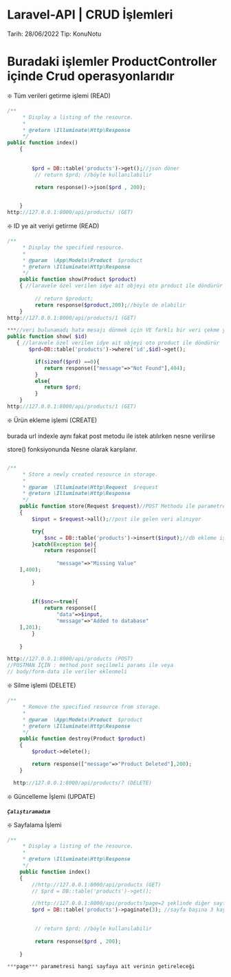# Laravel-API | CRUD İşlemleri

Tarih: 28/06/2022
Tip: KonuNotu

# Buradaki  işlemler ProductController içinde Crud operasyonlarıdır

<aside>
❇️ Tüm verileri getirme işlemi (READ)

</aside>

```php
/**
     * Display a listing of the resource.
     *
     * @return \Illuminate\Http\Response
     */
public function index()
    {
        
        
        $prd = DB::table('products')->get();//json döner 
         // return $prd; //böyle kullanılabilir

         return response()->json($prd , 200);
     

    }
http://127.0.0.1:8000/api/products/ (GET)
```

<aside>
❇️ ID ye ait veriyi getirme (READ)

</aside>

```php
/**
     * Display the specified resource.
     *
     * @param  \App\Models\Product  $product
     * @return \Illuminate\Http\Response
     */
    public function show(Product $product)
    { //laravele özel verilen idye ait objeyi oto product ile döndürür
    
         // return $product;
         return response($product,200);//böyle de olabilir
    }
http://127.0.0.1:8000/api/products/1 (GET)
```

```php
***//veri bulunamadı hata mesajı dönmek için VE farklı bir veri çekme yolu***
public function show( $id)
   { //laravele özel verilen idye ait objeyi oto product ile döndürür
       $prd=DB::table('products')->where('id',$id)->get();

         if(sizeof($prd) ==0){
            return response(["message"=>"Not Found"],404);
         }
         else{
            return $prd;
         }
    }
http://127.0.0.1:8000/api/products/1 (GET)
```

<aside>
❇️ Ürün ekleme işlemi  (CREATE)

</aside>

burada url indexle aynı fakat post metodu ile istek atılırken nesne verilirse 

store() fonksiyonunda Nesne olarak karşılanır.

```php

/**
     * Store a newly created resource in storage.
     *
     * @param  \Illuminate\Http\Request  $request
     * @return \Illuminate\Http\Response
     */
    public function store(Request $request)//POST Methodu ile parametre gönderiminde
    {
        $input = $request->all();//post ile gelen veri alınıyor

        try{
            $snc = DB::table('products')->insert($input);//db ekleme işlemi
        }catch(Exception $e){
            return response([
               
                "message"=>"Missing Value"
    ],400);
        
        }
        
        
        if($snc==true){
            return response([
                "data"=>$input,
                "message"=>"Added to database"
    ],201);
        }
        
    }

http://127.0.0.1:8000/api/products (POST)
//POSTMAN İÇİN : method post seçilmeli params ile veya
// body/form-data ile veriler eklenmeli 
```

<aside>
❇️ Silme işlemi  (DELETE)

</aside>

```php
/**
     * Remove the specified resource from storage.
     *
     * @param  \App\Models\Product  $product
     * @return \Illuminate\Http\Response
     */
    public function destroy(Product $product)
    {
        $product->delete();

        return response(["message"=>"Product Deleted"],200);
    }

  http://127.0.0.1:8000/api/products/7 (DELETE)
```

<aside>
❇️ Güncelleme İşlemi  (UPDATE)

</aside>

***`Çalıştıramadım`***

<aside>
❇️ Sayfalama İşlemi

</aside>

```php
/**
     * Display a listing of the resource.
     *
     * @return \Illuminate\Http\Response
     */
    public function index()
    {
        //http://127.0.0.1:8000/api/products (GET)
        // $prd = DB::table('products')->get();

        //http://127.0.0.1:8000/api/products?page=2 şeklinde diğer sayfa verilerini döner
        $prd = DB::table('products')->paginate(3); //sayfa başına 3 kayıt döner
        

         // return $prd; //böyle kullanılabilir
        
         return response($prd , 200);
     
    }

***page*** parametresi hangi sayfaya ait verinin getireleceği
```